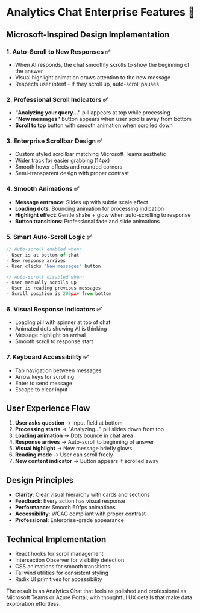 # Analytics Chat Enterprise Features 🚀

## Microsoft-Inspired Design Implementation

### 1. **Auto-Scroll to New Responses** ✅
- When AI responds, the chat smoothly scrolls to show the beginning of the answer
- Visual highlight animation draws attention to the new message
- Respects user intent - if they scroll up, auto-scroll pauses

### 2. **Professional Scroll Indicators** ✅
- **"Analyzing your query..."** pill appears at top while processing
- **"New messages"** button appears when user scrolls away from bottom
- **Scroll to top** button with smooth animation when scrolled down

### 3. **Enterprise Scrollbar Design** ✅
- Custom styled scrollbar matching Microsoft Teams aesthetic
- Wider track for easier grabbing (14px)
- Smooth hover effects and rounded corners
- Semi-transparent design with proper contrast

### 4. **Smooth Animations** ✅
- **Message entrance**: Slides up with subtle scale effect
- **Loading dots**: Bouncing animation for processing indication
- **Highlight effect**: Gentle shake + glow when auto-scrolling to response
- **Button transitions**: Professional fade and slide animations

### 5. **Smart Auto-Scroll Logic** ✅
```javascript
// Auto-scroll enabled when:
- User is at bottom of chat
- New response arrives
- User clicks "New messages" button

// Auto-scroll disabled when:
- User manually scrolls up
- User is reading previous messages
- Scroll position is 200px+ from bottom
```

### 6. **Visual Response Indicators** ✅
- Loading pill with spinner at top of chat
- Animated dots showing AI is thinking
- Message highlight on arrival
- Smooth scroll to response start

### 7. **Keyboard Accessibility** ✅
- Tab navigation between messages
- Arrow keys for scrolling
- Enter to send message
- Escape to clear input

## User Experience Flow

1. **User asks question** → Input field at bottom
2. **Processing starts** → "Analyzing..." pill slides down from top
3. **Loading animation** → Dots bounce in chat area
4. **Response arrives** → Auto-scroll to beginning of answer
5. **Visual highlight** → New message briefly glows
6. **Reading mode** → User can scroll freely
7. **New content indicator** → Button appears if scrolled away

## Design Principles

- **Clarity**: Clear visual hierarchy with cards and sections
- **Feedback**: Every action has visual response
- **Performance**: Smooth 60fps animations
- **Accessibility**: WCAG compliant with proper contrast
- **Professional**: Enterprise-grade appearance

## Technical Implementation

- React hooks for scroll management
- Intersection Observer for visibility detection
- CSS animations for smooth transitions
- Tailwind utilities for consistent styling
- Radix UI primitives for accessibility

The result is an Analytics Chat that feels as polished and professional as Microsoft Teams or Azure Portal, with thoughtful UX details that make data exploration effortless.
